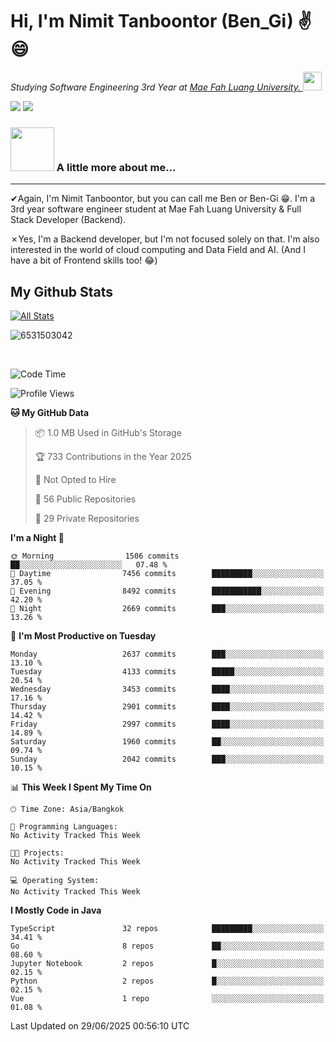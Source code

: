 # Hi, I'm Nimit Tanboontor (Ben_Gi) ✌😄
<p><em>Studying Software Engineering 3rd Year at <a href="https://en.mfu.ac.th/home.html"> Mae Fah Luang University.
</a><img src="https://media.giphy.com/media/WUlplcMpOCEmTGBtBW/giphy.gif" width="30"> </em></p>


[![](https://img.shields.io/badge/linkedin-%230077B5.svg?style=for-the-badge&logo=linkedin)]([https://www.linkedin.com/in/thanaphoom-babparn/](https://www.linkedin.com/in/nimit-tanbooutor-798139246/))
[![](https://img.shields.io/badge/Medium-12100E?style=for-the-badge&logo=medium&logoColor=white)](https://medium.com/@nimittanbooutor)

### <img src="https://media.giphy.com/media/VgCDAzcKvsR6OM0uWg/giphy.gif" width="70"> A little more about me...  

<hr> <!-- Horizontal line -->

&#10004;Again, I'm Nimit Tanboontor, but you can call me Ben or Ben-Gi 😁. I'm a 3rd year software engineer student at Mae Fah Luang University & Full Stack Developer (Backend).

&#10007;Yes, I'm a Backend developer, but I'm not focused solely on that. I'm also interested in the world of cloud computing and Data Field and AI. (And I have a bit of Frontend skills too! 😂)


## My Github Stats

[![All Stats](https://github-readme-stats.vercel.app/api?username=6531503042&show_icons=true&theme=algolia)](https://github.com/6531503042)

<p><img align="center" src="https://github-readme-streak-stats.herokuapp.com/?user=6531503042&" alt="6531503042" /></p>

<br />


<!--START_SECTION:waka-->
![Code Time](http://img.shields.io/badge/Code%20Time-525%20hrs%2038%20mins-blue)

![Profile Views](http://img.shields.io/badge/Profile%20Views-11-blue)

**🐱 My GitHub Data** 

> 📦 1.0 MB Used in GitHub's Storage 
 > 
> 🏆 733 Contributions in the Year 2025
 > 
> 🚫 Not Opted to Hire
 > 
> 📜 56 Public Repositories 
 > 
> 🔑 29 Private Repositories 
 > 
**I'm a Night 🦉** 

```text
🌞 Morning                1506 commits        ██░░░░░░░░░░░░░░░░░░░░░░░   07.48 % 
🌆 Daytime                7456 commits        █████████░░░░░░░░░░░░░░░░   37.05 % 
🌃 Evening                8492 commits        ███████████░░░░░░░░░░░░░░   42.20 % 
🌙 Night                  2669 commits        ███░░░░░░░░░░░░░░░░░░░░░░   13.26 % 
```
📅 **I'm Most Productive on Tuesday** 

```text
Monday                   2637 commits        ███░░░░░░░░░░░░░░░░░░░░░░   13.10 % 
Tuesday                  4133 commits        █████░░░░░░░░░░░░░░░░░░░░   20.54 % 
Wednesday                3453 commits        ████░░░░░░░░░░░░░░░░░░░░░   17.16 % 
Thursday                 2901 commits        ████░░░░░░░░░░░░░░░░░░░░░   14.42 % 
Friday                   2997 commits        ████░░░░░░░░░░░░░░░░░░░░░   14.89 % 
Saturday                 1960 commits        ██░░░░░░░░░░░░░░░░░░░░░░░   09.74 % 
Sunday                   2042 commits        ███░░░░░░░░░░░░░░░░░░░░░░   10.15 % 
```


📊 **This Week I Spent My Time On** 

```text
🕑︎ Time Zone: Asia/Bangkok

💬 Programming Languages: 
No Activity Tracked This Week

🐱‍💻 Projects: 
No Activity Tracked This Week

💻 Operating System: 
No Activity Tracked This Week
```

**I Mostly Code in Java** 

```text
TypeScript               32 repos            █████████░░░░░░░░░░░░░░░░   34.41 % 
Go                       8 repos             ██░░░░░░░░░░░░░░░░░░░░░░░   08.60 % 
Jupyter Notebook         2 repos             █░░░░░░░░░░░░░░░░░░░░░░░░   02.15 % 
Python                   2 repos             █░░░░░░░░░░░░░░░░░░░░░░░░   02.15 % 
Vue                      1 repo              ░░░░░░░░░░░░░░░░░░░░░░░░░   01.08 % 
```




 Last Updated on 29/06/2025 00:56:10 UTC
<!--END_SECTION:waka-->
